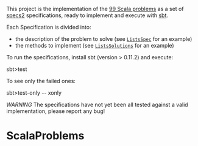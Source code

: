 This project is the implementation of the [99 Scala problems](http://aperiodic.net/phil/scala/s-99/) as a set of [specs2](http://specs2.org) specifications, ready to implement and execute with [sbt](https://github.com/harrah/xsbt/).

Each Specification is divided into:

 - the description of the problem to solve (see [`ListsSpec`](https://github.com/etorreborre/s99/blob/master/src/test/scala/s99/ListsSpec.scala) for an example)
 - the methods to implement (see [`ListsSolutions`](https://github.com/etorreborre/s99/blob/master/src/main/scala/s99/ListsSolutions.scala) for an example)

To run the specifications, install sbt (version > 0.11.2) and execute:

sbt>test

To see only the failed ones:

sbt>test-only -- xonly

*WARNING* The specifications have not yet been all tested against a valid implementation, please report any bug!

# ScalaProblems 
